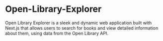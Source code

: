 # Open-Library-Explorer
Open Library Explorer is a sleek and dynamic web application built with Next.js that allows users to search for books and view detailed information about them, using data from the Open Library API.
